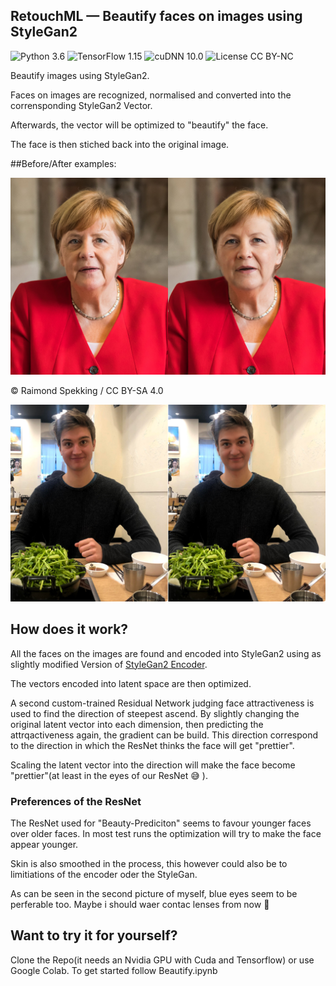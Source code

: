 ## RetouchML &mdash; Beautify faces on images using StyleGan2
![Python 3.6](https://img.shields.io/badge/python-3.6-green.svg?style=plastic)
![TensorFlow 1.15](https://img.shields.io/badge/tensorflow-1.15-green.svg?style=plastic)
![cuDNN 10.0](https://img.shields.io/badge/cudnn-10.0-green.svg?style=plastic)
![License CC BY-NC](https://img.shields.io/badge/license-CC_BY--NC-green.svg?style=plastic)

Beautify images using StyleGan2.

Faces on images are recognized, normalised and converted into the corrensponding StyleGan2 Vector.

Afterwards, the vector will be optimized to "beautify" the face.

The face is then stiched back into the original image.

##Before/After examples:

![merkel-ba](docs/merkel-ba.png)

© Raimond Spekking / CC BY-SA 4.0

![me-ba](docs/me-ba.png)



## How does it work?

All the faces on the images are found and encoded into StyleGan2 using as slightly modified Version of [StyleGan2 Encoder](https://github.com/robertluxemburg/stylegan2encoder.git).

The vectors encoded into latent space are then optimized.

A second custom-trained Residual Network judging face attractiveness is used to find the direction of steepest ascend. By slightly changing the original latent vector into each dimension, then predicting the attrqactiveness again, the gradient can be build. This direction correspond to the direction in which the ResNet thinks the face will get "prettier". 

Scaling the latent vector into the direction will make the face become "prettier"(at least in the eyes of our ResNet 😅 ).

### Preferences of the ResNet

The ResNet used for "Beauty-Prediciton" seems to favour younger faces over older faces. In most test runs the optimization will try to make the face appear younger.

Skin is also smoothed in the process, this however could also be to limitiations of the encoder oder the StyleGan.

As can be seen in the second picture of myself, blue eyes seem to be perferable too. Maybe i should waer contac lenses from now 👀





## Want to try it for yourself?

Clone the Repo(it needs an Nvidia GPU with Cuda and Tensorflow) or use Google Colab. To get started follow Beautify.ipynb





